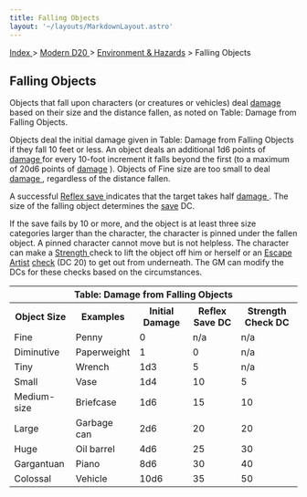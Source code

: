 ```yaml
---
title: Falling Objects
layout: '~/layouts/MarkdownLayout.astro'
---
```


[ Index ](/) > [ Modern D20 ](/modern.d20.srd) > [ Environment & Hazards](/modern.d20.srd/environment.hazards) > Falling Objects

##  Falling Objects

Objects that fall upon characters (or creatures or vehicles) deal [ damage](/modern.d20.srd/combat/damage) based on their size and the distance fallen,
as noted on Table: Damage from Falling Objects.

Objects deal the initial damage given in Table: Damage from Falling Objects if
they fall 10 feet or less. An object deals an additional 1d6 points of [damage ](/modern.d20.srd/combat/damage) for every 10-foot increment it falls
beyond the first (to a maximum of 20d6 points of [ damage](/modern.d20.srd/combat/damage) ). Objects of Fine size are too small to deal
[ damage ](/modern.d20.srd/combat/damage) , regardless of the distance fallen.

A successful [ Reflex save ](/modern.d20.srd/basics/saving.throws) indicates
that the target takes half [ damage ](/modern.d20.srd/combat/damage) . The
size of the falling object determines the [ save](/modern.d20.srd/basics/saving.throws) DC.

If the save fails by 10 or more, and the object is at least three size
categories larger than the character, the character is pinned under the fallen
object. A pinned character cannot move but is not helpless. The character can
make a [ Strength ](/modern.d20.srd/basics/ability.scores) check to lift the
object off him or herself or an [ Escape Artist](/modern.d20.srd/skills/escape.artist) [ check](/modern.d20.srd/skills/skill.basics) (DC 20) to get out from
underneath. The GM can modify the DCs for these checks based on the
circumstances.


<table> <tr> <th colspan="5"> Table: Damage from Falling Objects </th> </tr> <tr> <th> Object Size </th> <th> Examples </th> <th> Initial Damage </th> <th> Reflex Save DC </th> <th> Strength Check DC </th> </tr> <tr> <td> Fine </td> <td> Penny </td> <td> 0 </td> <td> n/a </td> <td> n/a </td> </tr> <tr class="shaded"> <td> Diminutive </td> <td> Paperweight </td> <td> 1 </td> <td> 0 </td> <td> n/a </td> </tr> <tr> <td> Tiny </td> <td> Wrench </td> <td> 1d3 </td> <td> 5 </td> <td> n/a </td> </tr> <tr class="shaded"> <td> Small </td> <td> Vase </td> <td> 1d4 </td> <td> 10 </td> <td> 5 </td> </tr> <tr> <td> Medium-size </td> <td> Briefcase </td> <td> 1d6 </td> <td> 15 </td> <td> 10 </td> </tr> <tr class="shaded"> <td> Large </td> <td> Garbage can </td> <td> 2d6 </td> <td> 20 </td> <td> 20 </td> </tr> <tr> <td> Huge </td> <td> Oil barrel </td> <td> 4d6 </td> <td> 25 </td> <td> 30 </td> </tr> <tr class="shaded"> <td> Gargantuan </td> <td> Piano </td> <td> 8d6 </td> <td> 30 </td> <td> 40 </td> </tr> <tr> <td> Colossal </td> <td> Vehicle </td> <td> 10d6 </td> <td> 35 </td> <td> 50 </td> </tr> </table>



